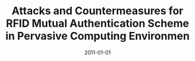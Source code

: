---
title: "Attacks and Countermeasures for RFID Mutual Authentication Scheme in Pervasive Computing Environmen"
collection: publications
permalink: /publication/2011-01-01-Attacks-and-Countermeasures-for-RFID-Mutual-Authentication-Scheme-in-Pervasive-Computing-Environmen
date: 2011-01-01
venue: 'KSII Trans. Internet Inf. Syst.'
paperurl: 'https://doi.org/10.3837/tiis.2011.09.011'
citation: ' David Mohaisen,  Ku{-}Young Chang,  Dowon Hong, &quot;Attacks and Countermeasures for RFID Mutual Authentication Scheme in Pervasive Computing Environmen.&quot; KSII Trans. Internet Inf. Syst., 2011.'
---